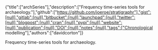 {"title":["archSeries"],"description":["Frequency time-series tools for archaeology."],"github":["https://github.com/joeroe/stratigraphr"],"gist":[null],"gitlab":[null],"bitbucket":[null],"launchpad":[null],"twitter":[null],"blogpost":[null],"cran":[null],"pypi":[null],"website":[null],"publication":[null],"DOI":[null],"notes":[null],"tags":["Chronological modelling"],"authors":["davidcorton"]}

Frequency time-series tools for archaeology.
